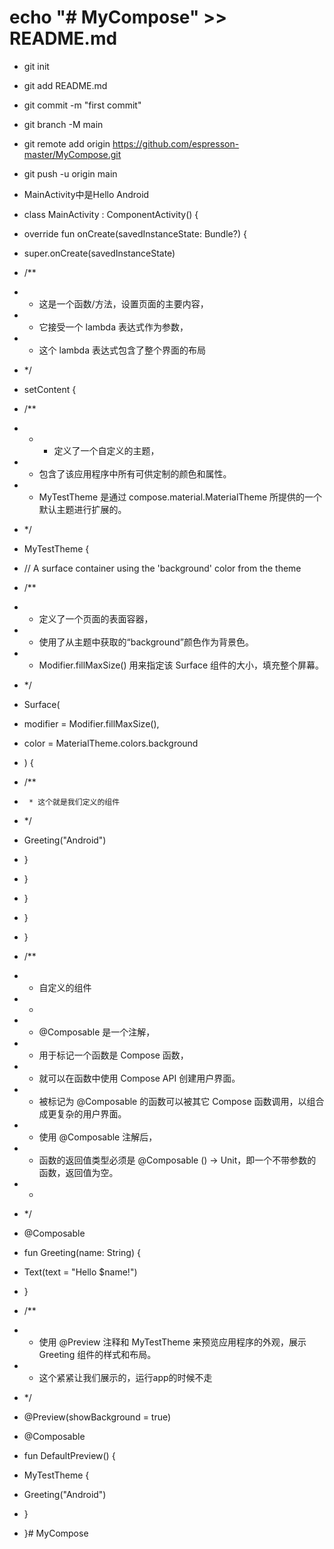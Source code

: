 # echo "# MyCompose" >> README.md
- git init
- git add README.md
- git commit -m "first commit"
- git branch -M main
-  git remote add origin https://github.com/espresson-master/MyCompose.git
-  git push -u origin main

- MainActivity中是Hello Android


- class MainActivity : ComponentActivity() {
- override fun onCreate(savedInstanceState: Bundle?) {
- super.onCreate(savedInstanceState)
-  /**
-  * 这是一个函数/方法，设置页面的主要内容，
-  * 它接受一个 lambda 表达式作为参数，
 - * 这个 lambda 表达式包含了整个界面的布局
-  */
 -  setContent {
-  /**
- - * 定义了一个自定义的主题，
-  * 包含了该应用程序中所有可供定制的颜色和属性。
-  * MyTestTheme 是通过 compose.material.MaterialTheme 所提供的一个默认主题进行扩展的。
-  */
-  MyTestTheme {
-  // A surface container using the 'background' color from the theme
-  /**
-  * 定义了一个页面的表面容器，
-  * 使用了从主题中获取的“background”颜色作为背景色。
-    * Modifier.fillMaxSize() 用来指定该 Surface 组件的大小，填充整个屏幕。
-    */
-    Surface(
-    modifier = Modifier.fillMaxSize(),
-    color = MaterialTheme.colors.background
-   ) {
-  /**
-      * 这个就是我们定义的组件
-  */
-   Greeting("Android")
-  }
-  }
-  }
-  }
-  }

-  /**
-   *  自定义的组件
-   * 
-   * @Composable 是一个注解，
 -  * 用于标记一个函数是 Compose 函数，
 -  * 就可以在函数中使用 Compose API 创建用户界面。
 -  * 被标记为 @Composable 的函数可以被其它 Compose 函数调用，以组合成更复杂的用户界面。
-   * 使用 @Composable 注解后，
-   * 函数的返回值类型必须是 @Composable () -> Unit，即一个不带参数的函数，返回值为空。
-   * 
 -  */
-   @Composable
-  fun Greeting(name: String) {
-  Text(text = "Hello $name!")
-  }

-  /**
-   * 使用 @Preview 注释和 MyTestTheme 来预览应用程序的外观，展示 Greeting 组件的样式和布局。
-   * 这个紧紧让我们展示的，运行app的时候不走
-    */
 -   @Preview(showBackground = true)
-    @Composable
-    fun DefaultPreview() {
-    MyTestTheme {
-    Greeting("Android")
-    }
-    }# MyCompose
